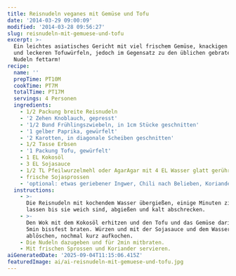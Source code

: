 ```yaml
---
title: Reisnudeln veganes mit Gemüse und Tofu
date: '2014-03-29 09:00:09'
modified: '2014-03-28 09:56:27'
slug: reisnudeln-mit-gemuese-und-tofu
excerpt: >-
  Ein leichtes asiatisches Gericht mit viel frischem Gemüse, knackigen Sprossen
  und leckeren Tofuwürfeln, jedoch im Gegensatz zu den üblichen gebratenen
  Nudeln fettarm!
recipe:
  name: ''
  prepTime: PT10M
  cookTime: PT7M
  totalTime: PT17M
  servings: 4 Personen
  ingredients:
    - 1/2 Packung breite Reisnudeln
    - '2 Zehen Knoblauch, gepresst'
    - '1/2 Bund Frühlingszwiebeln, in 1cm Stücke geschnitten'
    - '1 gelber Paprika, gewürfelt'
    - '2 Karotten, in diagonale Scheiben geschnitten'
    - 1/2 Tasse Erbsen
    - '1 Packung Tofu, gewürfelt'
    - 1 EL Kokosöl
    - 3 EL Sojasauce
    - 1/2 TL Pfeilwurzelmehl oder AgarAgar mit 4 EL Wasser glatt gerührt
    - frische Sojasprossen
    - 'optional: etwas geriebener Ingwer, Chili nach Belieben, Koriandergrün'
  instructions:
    - >-
      Die Reisnudeln mit kochendem Wasser übergießen, einige Minuten ziehen
      lassen bis sie weich sind, abgießen und kalt abschrecken.
    - >-
      Den Wok mit dem Kokosöl erhitzen und den Tofu und das Gemüse darin für ca.
      5min bissfest braten. Würzen und mit der Sojasauce und dem Wassergemisch
      ablöschen, nochmal kurz aufkochen.
    - Die Nudeln dazugeben und für 2min mitbraten.
    - Mit frischen Sprossen und Koriander servieren.
aiGeneratedDate: '2025-09-04T11:15:06.415Z'
featuredImage: ai/ai-reisnudeln-mit-gemuese-und-tofu.jpg
---
```


